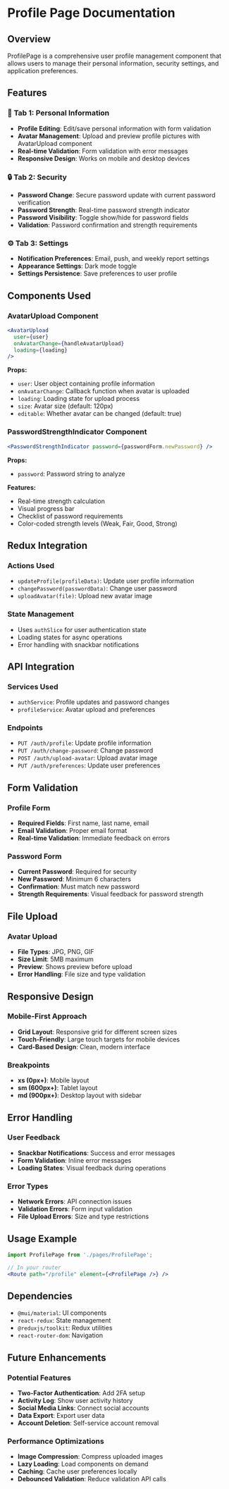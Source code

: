 # Profile Page Documentation

## Overview
ProfilePage is a comprehensive user profile management component that allows users to manage their personal information, security settings, and application preferences.

## Features

### 📄 **Tab 1: Personal Information**
- **Profile Editing**: Edit/save personal information with form validation
- **Avatar Management**: Upload and preview profile pictures with AvatarUpload component
- **Real-time Validation**: Form validation with error messages
- **Responsive Design**: Works on mobile and desktop devices

### 🔒 **Tab 2: Security**
- **Password Change**: Secure password update with current password verification
- **Password Strength**: Real-time password strength indicator
- **Password Visibility**: Toggle show/hide for password fields
- **Validation**: Password confirmation and strength requirements

### ⚙️ **Tab 3: Settings**
- **Notification Preferences**: Email, push, and weekly report settings
- **Appearance Settings**: Dark mode toggle
- **Settings Persistence**: Save preferences to user profile

## Components Used

### AvatarUpload Component
```jsx
<AvatarUpload 
  user={user}
  onAvatarChange={handleAvatarUpload}
  loading={loading}
/>
```

**Props:**
- `user`: User object containing profile information
- `onAvatarChange`: Callback function when avatar is uploaded
- `loading`: Loading state for upload process
- `size`: Avatar size (default: 120px)
- `editable`: Whether avatar can be changed (default: true)

### PasswordStrengthIndicator Component
```jsx
<PasswordStrengthIndicator password={passwordForm.newPassword} />
```

**Props:**
- `password`: Password string to analyze

**Features:**
- Real-time strength calculation
- Visual progress bar
- Checklist of password requirements
- Color-coded strength levels (Weak, Fair, Good, Strong)

## Redux Integration

### Actions Used
- `updateProfile(profileData)`: Update user profile information
- `changePassword(passwordData)`: Change user password
- `uploadAvatar(file)`: Upload new avatar image

### State Management
- Uses `authSlice` for user authentication state
- Loading states for async operations
- Error handling with snackbar notifications

## API Integration

### Services Used
- `authService`: Profile updates and password changes
- `profileService`: Avatar upload and preferences

### Endpoints
- `PUT /auth/profile`: Update profile information
- `PUT /auth/change-password`: Change password
- `POST /auth/upload-avatar`: Upload avatar image
- `PUT /auth/preferences`: Update user preferences

## Form Validation

### Profile Form
- **Required Fields**: First name, last name, email
- **Email Validation**: Proper email format
- **Real-time Validation**: Immediate feedback on errors

### Password Form
- **Current Password**: Required for security
- **New Password**: Minimum 6 characters
- **Confirmation**: Must match new password
- **Strength Requirements**: Visual feedback for password strength

## File Upload

### Avatar Upload
- **File Types**: JPG, PNG, GIF
- **Size Limit**: 5MB maximum
- **Preview**: Shows preview before upload
- **Error Handling**: File size and type validation

## Responsive Design

### Mobile-First Approach
- **Grid Layout**: Responsive grid for different screen sizes
- **Touch-Friendly**: Large touch targets for mobile devices
- **Card-Based Design**: Clean, modern interface

### Breakpoints
- **xs (0px+)**: Mobile layout
- **sm (600px+)**: Tablet layout
- **md (900px+)**: Desktop layout with sidebar

## Error Handling

### User Feedback
- **Snackbar Notifications**: Success and error messages
- **Form Validation**: Inline error messages
- **Loading States**: Visual feedback during operations

### Error Types
- **Network Errors**: API connection issues
- **Validation Errors**: Form input validation
- **File Upload Errors**: Size and type restrictions

## Usage Example

```jsx
import ProfilePage from './pages/ProfilePage';

// In your router
<Route path="/profile" element={<ProfilePage />} />
```

## Dependencies
- `@mui/material`: UI components
- `react-redux`: State management
- `@reduxjs/toolkit`: Redux utilities
- `react-router-dom`: Navigation

## Future Enhancements

### Potential Features
- **Two-Factor Authentication**: Add 2FA setup
- **Activity Log**: Show user activity history
- **Social Media Links**: Connect social accounts
- **Data Export**: Export user data
- **Account Deletion**: Self-service account removal

### Performance Optimizations
- **Image Compression**: Compress uploaded images
- **Lazy Loading**: Load components on demand
- **Caching**: Cache user preferences locally
- **Debounced Validation**: Reduce validation API calls